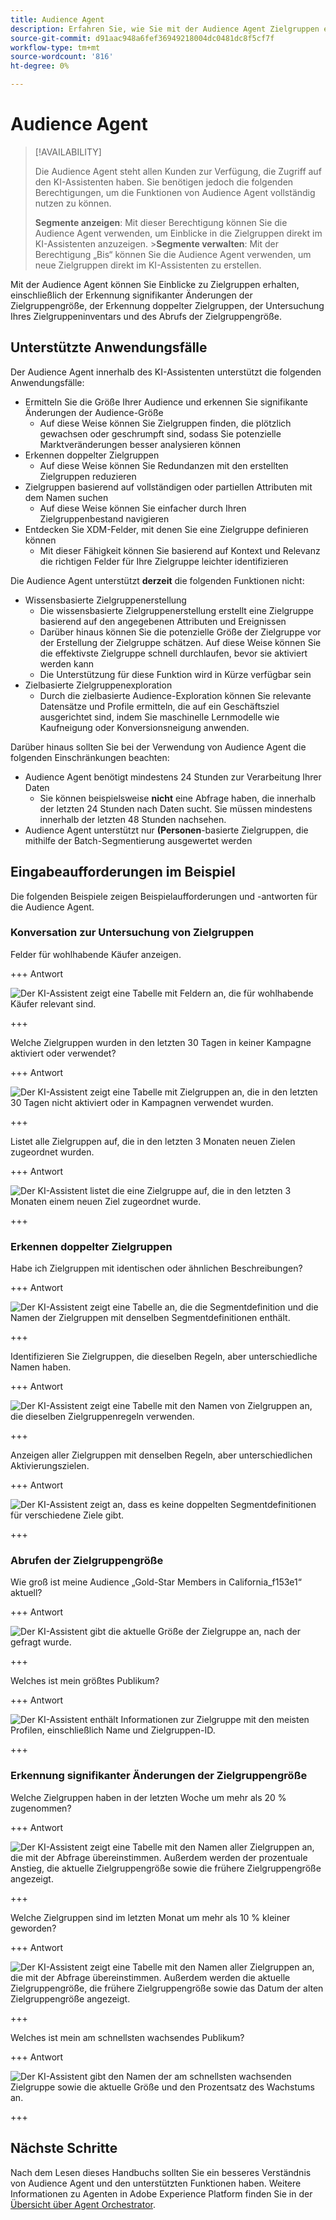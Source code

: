 ```yaml
---
title: Audience Agent
description: Erfahren Sie, wie Sie mit der Audience Agent Zielgruppen erstellen, Zielgruppenänderungen anzeigen, doppelte Zielgruppen erkennen und Zielgruppeneinblicke anzeigen können.
source-git-commit: d91aac948a6fef36949218004dc0481dc8f5cf7f
workflow-type: tm+mt
source-wordcount: '816'
ht-degree: 0%

---
```



# Audience Agent

>[!AVAILABILITY]
>
>Die Audience Agent steht allen Kunden zur Verfügung, die Zugriff auf den KI-Assistenten haben. Sie benötigen jedoch die folgenden Berechtigungen, um die Funktionen von Audience Agent vollständig nutzen zu können.
>
>**Segmente anzeigen**: Mit dieser Berechtigung können Sie die Audience Agent verwenden, um Einblicke in die Zielgruppen direkt im KI-Assistenten anzuzeigen.
>&#x200B;>**Segmente verwalten**: Mit der Berechtigung „Bis“ können Sie die Audience Agent verwenden, um neue Zielgruppen direkt im KI-Assistenten zu erstellen.

Mit der Audience Agent können Sie Einblicke zu Zielgruppen erhalten, einschließlich der Erkennung signifikanter Änderungen der Zielgruppengröße, der Erkennung doppelter Zielgruppen, der Untersuchung Ihres Zielgruppeninventars und des Abrufs der Zielgruppengröße.

## Unterstützte Anwendungsfälle

Der Audience Agent innerhalb des KI-Assistenten unterstützt die folgenden Anwendungsfälle:

- Ermitteln Sie die Größe Ihrer Audience und erkennen Sie signifikante Änderungen der Audience-Größe
   - Auf diese Weise können Sie Zielgruppen finden, die plötzlich gewachsen oder geschrumpft sind, sodass Sie potenzielle Marktveränderungen besser analysieren können
- Erkennen doppelter Zielgruppen
   - Auf diese Weise können Sie Redundanzen mit den erstellten Zielgruppen reduzieren
- Zielgruppen basierend auf vollständigen oder partiellen Attributen mit dem Namen suchen
   - Auf diese Weise können Sie einfacher durch Ihren Zielgruppenbestand navigieren
- Entdecken Sie XDM-Felder, mit denen Sie eine Zielgruppe definieren können
   - Mit dieser Fähigkeit können Sie basierend auf Kontext und Relevanz die richtigen Felder für Ihre Zielgruppe leichter identifizieren

Die Audience Agent unterstützt **derzeit** die folgenden Funktionen nicht:

- Wissensbasierte Zielgruppenerstellung
   - Die wissensbasierte Zielgruppenerstellung erstellt eine Zielgruppe basierend auf den angegebenen Attributen und Ereignissen
   - Darüber hinaus können Sie die potenzielle Größe der Zielgruppe vor der Erstellung der Zielgruppe schätzen. Auf diese Weise können Sie die effektivste Zielgruppe schnell durchlaufen, bevor sie aktiviert werden kann
   - Die Unterstützung für diese Funktion wird in Kürze verfügbar sein
- Zielbasierte Zielgruppenexploration
   - Durch die zielbasierte Audience-Exploration können Sie relevante Datensätze und Profile ermitteln, die auf ein Geschäftsziel ausgerichtet sind, indem Sie maschinelle Lernmodelle wie Kaufneigung oder Konversionsneigung anwenden.

Darüber hinaus sollten Sie bei der Verwendung von Audience Agent die folgenden Einschränkungen beachten:

- Audience Agent benötigt mindestens 24 Stunden zur Verarbeitung Ihrer Daten
   - Sie können beispielsweise **nicht** eine Abfrage haben, die innerhalb der letzten 24 Stunden nach Daten sucht. Sie müssen mindestens innerhalb der letzten 48 Stunden nachsehen.
- Audience Agent unterstützt nur **(Personen**-basierte Zielgruppen, die mithilfe der Batch-Segmentierung ausgewertet werden

## Eingabeaufforderungen im Beispiel

Die folgenden Beispiele zeigen Beispielaufforderungen und -antworten für die Audience Agent.

### Konversation zur Untersuchung von Zielgruppen

Felder für wohlhabende Käufer anzeigen.

+++ Antwort

![Der KI-Assistent zeigt eine Tabelle mit Feldern an, die für wohlhabende Käufer relevant sind.](./images/audience/affluent-buyers.png)

+++

Welche Zielgruppen wurden in den letzten 30 Tagen in keiner Kampagne aktiviert oder verwendet?

+++ Antwort

![Der KI-Assistent zeigt eine Tabelle mit Zielgruppen an, die in den letzten 30 Tagen nicht aktiviert oder in Kampagnen verwendet wurden.](./images/audience/not-activated.png)

+++

Listet alle Zielgruppen auf, die in den letzten 3 Monaten neuen Zielen zugeordnet wurden.

+++ Antwort

![Der KI-Assistent listet die eine Zielgruppe auf, die in den letzten 3 Monaten einem neuen Ziel zugeordnet wurde.](./images/audience/new-destination.png)

+++

### Erkennen doppelter Zielgruppen

Habe ich Zielgruppen mit identischen oder ähnlichen Beschreibungen?

+++ Antwort

![Der KI-Assistent zeigt eine Tabelle an, die die Segmentdefinition und die Namen der Zielgruppen mit denselben Segmentdefinitionen enthält.](./images/audience/similar-descriptions.png)

+++

Identifizieren Sie Zielgruppen, die dieselben Regeln, aber unterschiedliche Namen haben.

+++ Antwort

![Der KI-Assistent zeigt eine Tabelle mit den Namen von Zielgruppen an, die dieselben Zielgruppenregeln verwenden.](./images/audience/same-rules-different-names.png)

+++

Anzeigen aller Zielgruppen mit denselben Regeln, aber unterschiedlichen Aktivierungszielen.

+++ Antwort

![Der KI-Assistent zeigt an, dass es keine doppelten Segmentdefinitionen für verschiedene Ziele gibt.](./images/audience/same-rules-different-destinations.png)

+++

### Abrufen der Zielgruppengröße

Wie groß ist meine Audience „Gold-Star Members in California_f153e1“ aktuell?

+++ Antwort

![Der KI-Assistent gibt die aktuelle Größe der Zielgruppe an, nach der gefragt wurde.](./images/audience/current-size.png)

+++

Welches ist mein größtes Publikum?

+++ Antwort

![Der KI-Assistent enthält Informationen zur Zielgruppe mit den meisten Profilen, einschließlich Name und Zielgruppen-ID.](./images/audience/largest-audience.png)

+++

### Erkennung signifikanter Änderungen der Zielgruppengröße

Welche Zielgruppen haben in der letzten Woche um mehr als 20 % zugenommen?

+++ Antwort

![Der KI-Assistent zeigt eine Tabelle mit den Namen aller Zielgruppen an, die mit der Abfrage übereinstimmen. Außerdem werden der prozentuale Anstieg, die aktuelle Zielgruppengröße sowie die frühere Zielgruppengröße angezeigt.](./images/audience/increase-past-week.png)

+++

Welche Zielgruppen sind im letzten Monat um mehr als 10 % kleiner geworden?

+++ Antwort

![Der KI-Assistent zeigt eine Tabelle mit den Namen aller Zielgruppen an, die mit der Abfrage übereinstimmen. Außerdem werden die aktuelle Zielgruppengröße, die frühere Zielgruppengröße sowie das Datum der alten Zielgruppengröße angezeigt.](./images/audience/decrease-month.png)

+++

Welches ist mein am schnellsten wachsendes Publikum?

+++ Antwort

![Der KI-Assistent gibt den Namen der am schnellsten wachsenden Zielgruppe sowie die aktuelle Größe und den Prozentsatz des Wachstums an.](./images/audience/fastest-growing.png)

+++

## Nächste Schritte

Nach dem Lesen dieses Handbuchs sollten Sie ein besseres Verständnis von Audience Agent und den unterstützten Funktionen haben. Weitere Informationen zu Agenten in Adobe Experience Platform finden Sie in der [Übersicht über Agent Orchestrator](./agent-orchestrator.md).
